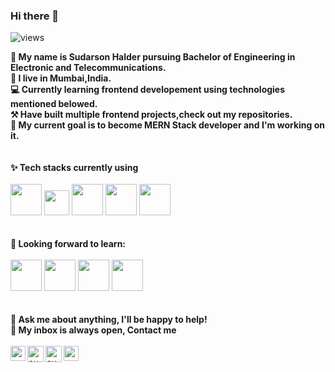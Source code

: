 ### Hi there 👋
<p align="left"> <img src="https://komarev.com/ghpvc/?username=sudarsonhalder&color=brightgreen" alt="views" /> </p>

<!--
**sudarsonhalder/sudarsonhalder** is a ✨ _special_ ✨ repository because its `README.md` (this file) appears on your GitHub profile.

Here are some ideas to get you started:
-->
**👨 My name is Sudarson Halder pursuing Bachelor of Engineering in Electronic and Telecommunications.**  <br>
**📍 I live in Mumbai,India.**  <br>
**💻 Currently learning frontend developement using technologies mentioned belowed.**  <br>
**⚒️ Have built multiple frontend projects,check out my repositories.**  <br>
**🏃 My current goal is to become MERN Stack developer and I'm working on it.**  <br>
<br>
<br>
**✨ Tech stacks currently using** <br>
<br>
<code><a href="#" target="_blank"><img height="50" src="https://www.vectorlogo.zone/logos/w3_html5/w3_html5-ar21.svg"></a></code>
<code><a href="#" target="_blank"><img height="40" src="https://www.fullstackpython.com/img/logos/css.jpg"></a></code>
<code><a href="#" target="_blank"><img height="50" src="https://www.vectorlogo.zone/logos/javascript/javascript-ar21.svg"></a></code>
<code><a href="#" target="_blank"><img height="50" src="https://www.vectorlogo.zone/logos/getbootstrap/getbootstrap-ar21.svg"></a></code>
<code><a href="#" target="_blank"><img height="50" src="https://www.vectorlogo.zone/logos/reactjs/reactjs-ar21.svg"></a></code>
<br>
<br>
<br>
**🌱 Looking forward to learn:** <br>
<br>
<code><a href="#" target="_blank"><img height="50" src="https://www.vectorlogo.zone/logos/nodejs/nodejs-ar21.svg"></a></code>
<code><a href="#" target="_blank"><img height="50" src="https://www.vectorlogo.zone/logos/mongodb/mongodb-ar21.svg"></a></code>
<code><a href="#" target="_blank"><img height="50" src="https://www.vectorlogo.zone/logos/expressjs/expressjs-ar21.svg"></a></code>
<code><a href="#" target="_blank"><img height="50" src="https://www.vectorlogo.zone/logos/python/python-ar21.svg"></a></code>
<br>
<br>
<br>
**💬 Ask me about anything, I'll be happy to help!** <br>
**💬 My inbox is always open, Contact me**
<br>
<br> 
  <a href="https://www.linkedin.com/in/sudarsonhalder/">
   <img align="left" alt="sudarsonhalder | Linkedin" width="24px" src="https://image.flaticon.com/icons/svg/124/124011.svg" />
  </a>
  <a href="mailto:sudarsonhalder31@gmail.com">
    <img align="left" alt="sudarsonhalder | Gmail" width="26px" src="https://image.flaticon.com/icons/svg/732/732200.svg" />
  </a>
  <a href="https://twitter.com/SudarsonHalder">
    <img align="left" alt="sudarsonhalder | Twitter" width="26px" src="https://image.flaticon.com/icons/svg/733/733579.svg" />
  </a>
  <a href="https://www.instagram.com/mr.halder/">
    <img align="left" alt="sudarsonhalder | Instagram" width="24px" src="https://image.flaticon.com/icons/svg/733/733558.svg" />
  </a>
<br>
<br>



